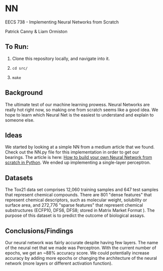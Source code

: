 # NN
EECS 738 - Implementing Neural Networks from Scratch

Patrick Canny & Liam Ormiston

## To Run:
1. Clone this repository locally, and navigate into it.

2. `cd src/`

3. `make`

## Background
The ultimate test of our machine learning prowess. Neural Networks are really hot right now, so making one from scratch seems like a good idea. We hope to learn which Neural Net is the easiest to understand and explain to someone else.

## Ideas
We started by looking at a simple NN from a medium article that we found. Check out the NN.py file for this implementation in order to get our bearings. The article is here: [How to build your own Neural Network from scratch in Python](https://towardsdatascience.com/how-to-build-your-own-neural-network-from-scratch-in-python-68998a08e4f6). We ended up implementing a single-layer perceptron. 

## Datasets
The Tox21 data set comprises 12,060 training samples and 647 test samples that represent chemical compounds. There are 801 "dense features" that represent chemical descriptors, such as molecular weight, solubility or surface area, and 272,776 "sparse features" that represent chemical substructures (ECFP10, DFS6, DFS8; stored in Matrix Market Format ). The purpose of this dataset is to predict the outcome of biological assays.

## Conclusions/Findings
Our neural network was fairly accurate despite having few layers. The name of the neural net that we made was Perceptron. With the current number of epochs, we get an ~88% accuracy score. We could potentially increase accuracy by adding more epochs or changing the architecture of the neural network (more layers or different activation function). 
